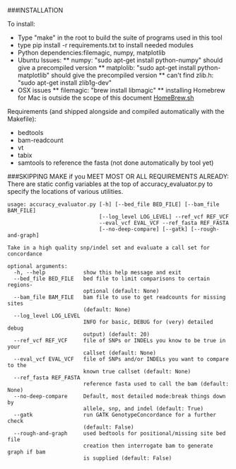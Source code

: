 ###INSTALLATION

To install:

* Type "make" in the root to build the suite of programs used in this tool
* type pip install -r requirements.txt to install needed modules
* Python dependencies:filemagic, numpy, matplotlib
* Ubuntu Issues:
** numpy: "sudo apt-get install python-numpy" should give a precompiled version 
** matplolib: "sudo apt-get install python-matplotlib" should give the precompiled version
** can't find zlib.h: "sudo apt-get install zlib1g-dev"
* OSX issues
** filemagic: "brew install libmagic"
** installing Homebrew for Mac is outside the scope of this document [HomeBrew.sh](http://brew.sh/)
 
Requirements (and shipped alongside and compiled automatically with the Makefile):

* bedtools
* bam-readcount
* vt
* tabix
* samtools to reference the fasta (not done automatically by tool yet)
    
###SKIPPING MAKE if you MEET MOST OR ALL REQUIREMENTS ALREADY:
There are static config variables at the top of accuracy_evaluator.py to specify the locations of various utilities.

    usage: accuracy_evaluator.py [-h] [--bed_file BED_FILE] [--bam_file BAM_FILE]
                                 [--log_level LOG_LEVEL] --ref_vcf REF_VCF
                                 --eval_vcf EVAL_VCF --ref_fasta REF_FASTA
                                 [--no-deep-compare] [--gatk] [--rough-and-graph]

    Take in a high quality snp/indel set and evaluate a call set for concordance

    optional arguments:
      -h, --help            show this help message and exit
      --bed_file BED_FILE   bed file to limit comparisons to certain regions-
                            optional (default: None)
      --bam_file BAM_FILE   bam file to use to get readcounts for missing sites
                            (default: None)
      --log_level LOG_LEVEL
                            INFO for basic, DEBUG for (very) detailed debug
                            output) (default: 20)
      --ref_vcf REF_VCF     file of SNPs or INDELs you know to be true in your
                            callset (default: None)
      --eval_vcf EVAL_VCF   file of SNPs and/or INDELs you want to compare to the
                            known true callset (default: None)
      --ref_fasta REF_FASTA
                            reference fasta used to call the bam (default: None)
      --no-deep-compare     Default, most detailed mode:break things down by
                            allele, snp, and indel (default: True)
      --gatk                run GATK GenotypeConcordance for a further check
                            (default: False)
      --rough-and-graph     used bedtools for positional/missing site bed file
                            creation then interrogate bam to generate graph if bam
                            is supplied (default: False)
